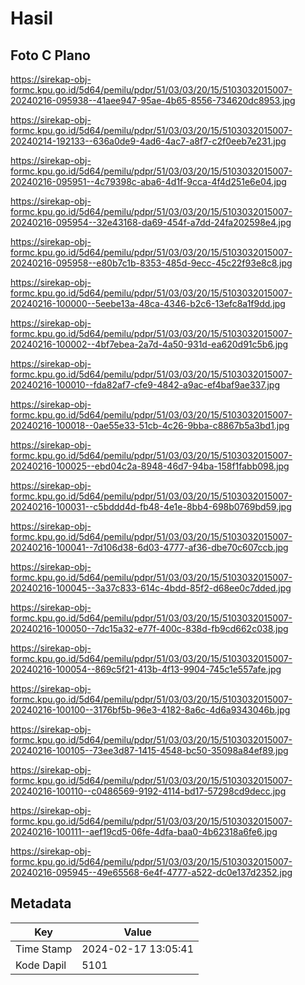 # Hasil

## Foto C Plano

https://sirekap-obj-formc.kpu.go.id/5d64/pemilu/pdpr/51/03/03/20/15/5103032015007-20240216-095938--41aee947-95ae-4b65-8556-734620dc8953.jpg

https://sirekap-obj-formc.kpu.go.id/5d64/pemilu/pdpr/51/03/03/20/15/5103032015007-20240214-192133--636a0de9-4ad6-4ac7-a8f7-c2f0eeb7e231.jpg

https://sirekap-obj-formc.kpu.go.id/5d64/pemilu/pdpr/51/03/03/20/15/5103032015007-20240216-095951--4c79398c-aba6-4d1f-9cca-4f4d251e6e04.jpg

https://sirekap-obj-formc.kpu.go.id/5d64/pemilu/pdpr/51/03/03/20/15/5103032015007-20240216-095954--32e43168-da69-454f-a7dd-24fa202598e4.jpg

https://sirekap-obj-formc.kpu.go.id/5d64/pemilu/pdpr/51/03/03/20/15/5103032015007-20240216-095958--e80b7c1b-8353-485d-9ecc-45c22f93e8c8.jpg

https://sirekap-obj-formc.kpu.go.id/5d64/pemilu/pdpr/51/03/03/20/15/5103032015007-20240216-100000--5eebe13a-48ca-4346-b2c6-13efc8a1f9dd.jpg

https://sirekap-obj-formc.kpu.go.id/5d64/pemilu/pdpr/51/03/03/20/15/5103032015007-20240216-100002--4bf7ebea-2a7d-4a50-931d-ea620d91c5b6.jpg

https://sirekap-obj-formc.kpu.go.id/5d64/pemilu/pdpr/51/03/03/20/15/5103032015007-20240216-100010--fda82af7-cfe9-4842-a9ac-ef4baf9ae337.jpg

https://sirekap-obj-formc.kpu.go.id/5d64/pemilu/pdpr/51/03/03/20/15/5103032015007-20240216-100018--0ae55e33-51cb-4c26-9bba-c8867b5a3bd1.jpg

https://sirekap-obj-formc.kpu.go.id/5d64/pemilu/pdpr/51/03/03/20/15/5103032015007-20240216-100025--ebd04c2a-8948-46d7-94ba-158f1fabb098.jpg

https://sirekap-obj-formc.kpu.go.id/5d64/pemilu/pdpr/51/03/03/20/15/5103032015007-20240216-100031--c5bddd4d-fb48-4e1e-8bb4-698b0769bd59.jpg

https://sirekap-obj-formc.kpu.go.id/5d64/pemilu/pdpr/51/03/03/20/15/5103032015007-20240216-100041--7d106d38-6d03-4777-af36-dbe70c607ccb.jpg

https://sirekap-obj-formc.kpu.go.id/5d64/pemilu/pdpr/51/03/03/20/15/5103032015007-20240216-100045--3a37c833-614c-4bdd-85f2-d68ee0c7dded.jpg

https://sirekap-obj-formc.kpu.go.id/5d64/pemilu/pdpr/51/03/03/20/15/5103032015007-20240216-100050--7dc15a32-e77f-400c-838d-fb9cd662c038.jpg

https://sirekap-obj-formc.kpu.go.id/5d64/pemilu/pdpr/51/03/03/20/15/5103032015007-20240216-100054--869c5f21-413b-4f13-9904-745c1e557afe.jpg

https://sirekap-obj-formc.kpu.go.id/5d64/pemilu/pdpr/51/03/03/20/15/5103032015007-20240216-100100--3176bf5b-96e3-4182-8a6c-4d6a9343046b.jpg

https://sirekap-obj-formc.kpu.go.id/5d64/pemilu/pdpr/51/03/03/20/15/5103032015007-20240216-100105--73ee3d87-1415-4548-bc50-35098a84ef89.jpg

https://sirekap-obj-formc.kpu.go.id/5d64/pemilu/pdpr/51/03/03/20/15/5103032015007-20240216-100110--c0486569-9192-4114-bd17-57298cd9decc.jpg

https://sirekap-obj-formc.kpu.go.id/5d64/pemilu/pdpr/51/03/03/20/15/5103032015007-20240216-100111--aef19cd5-06fe-4dfa-baa0-4b62318a6fe6.jpg

https://sirekap-obj-formc.kpu.go.id/5d64/pemilu/pdpr/51/03/03/20/15/5103032015007-20240216-095945--49e65568-6e4f-4777-a522-dc0e137d2352.jpg


## Metadata

| Key        | Value               |
| ---------- | ------------------- |
| Time Stamp | 2024-02-17 13:05:41 |
| Kode Dapil | 5101                |



